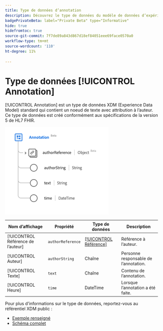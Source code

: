 ```yaml
---
title: Type de données d’annotation
description: Découvrez le type de données du modèle de données d’expérience d’annotation (XDM).
badgePrivateBeta: label="Private Beta" type="Informative"
hide: true
hidefromtoc: true
source-git-commit: 7f7de89a843d867d18ef84051eee69face0570a0
workflow-type: tm+mt
source-wordcount: '110'
ht-degree: 11%

---
```


# Type de données [!UICONTROL Annotation]

[!UICONTROL Annotation] est un type de données XDM (Experience Data Model) standard qui contient un noeud de texte avec attribution à l’auteur. Ce type de données est créé conformément aux spécifications de la version 5 de HL7 FHIR.

![Structure de type de données d’annotation](../../images/data-types/healthcare/annotation.png)

| Nom d’affichage | Propriété | Type de données | Description |
| --- | --- | --- | --- |
| [!UICONTROL Référence de l’auteur] | `authorReference` | [[!UICONTROL Référence]](../healthcare/reference.md) | Référence à l’auteur. |
| [!UICONTROL Auteur] | `authorString` | Chaîne | Personne responsable de l’annotation. |
| [!UICONTROL Texte] | `text` | Chaîne | Contenu de l’annotation. |
| [!UICONTROL Heure] | `time` | DateTime | Lorsque l’annotation a été faite. |

Pour plus d’informations sur le type de données, reportez-vous au référentiel XDM public :

* [Exemple renseigné](https://github.com/adobe/xdm/blob/master/extensions/industry/healthcare/fhir/datatypes/annotation.example.1.json)
* [Schéma complet](https://github.com/adobe/xdm/blob/master/extensions/industry/healthcare/fhir/datatypes/annotation.schema.json)

